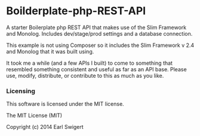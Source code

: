 Boilderplate-php-REST-API
=========================

A starter Boilerplate php REST API that makes use of the Slim Framework and Monolog.  Includes dev/stage/prod settings and a database connection.

This example is not using Composer so it includes the Slim Framework v 2.4 and Monolog that it was built using.  

It took me a while (and a few APIs I built) to come to something that resembled something consistent and useful as far as an API base.  Please use, modify, distribute, or contribute to this as much as you like.


### Licensing

This software is licensed under the MIT license.

The MIT License (MIT)

Copyright (c) 2014 Earl Swigert